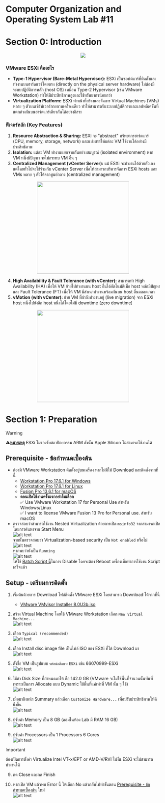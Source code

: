 # Computer Organization and Operating System Lab #11

# Section 0: Introduction

<p align="center">
<img src="./images/ESXiNW_.png">
</p>

### **VMware ESXi คืออะไร**

- **Type-1 Hypervisor (Bare-Metal Hypervisor):** ESXi เป็นซอฟต์แวร์ที่ติดตั้งและทำงานบนฮาร์ดแวร์โดยตรง (directly on the physical server hardware) ไม่ต้องมีระบบปฏิบัติการหลัก (host OS) เหมือน Type-2 Hypervisor (เช่น VMware Workstation) ทำให้มีประสิทธิภาพสูงและใช้ทรัพยากรน้อยกว่า
- **Virtualization Platform:** ESXi ทำหน้าที่สร้างและจัดการ Virtual Machines (VMs) หลาย ๆ ตัวบนเซิร์ฟเวอร์กายภาพเครื่องเดียว ทำให้สามารถรันระบบปฏิบัติการและแอปพลิเคชันที่แตกต่างกันบนฮาร์ดแวร์เดียวกันได้อย่างอิสระ

### **ฟีเจอร์หลัก (Key Features)**

1. **Resource Abstraction & Sharing:** ESXi จะ "abstract" ทรัพยากรฮาร์ดแวร์ (CPU, memory, storage, network) และแบ่งสรรให้แต่ละ VM ใช้งานได้อย่างมีประสิทธิภาพ
2. **Isolation:** แต่ละ VM ทำงานแยกจากกันอย่างสมบูรณ์ (isolated environment) หาก VM หนึ่งมีปัญหา จะไม่กระทบ VM อื่น ๆ
3. **Centralized Management (vCenter Server):** แม้ ESXi จะทำงานได้ด้วยตัวเอง แต่โดยทั่วไปจะใช้ร่วมกับ vCenter Server เพื่อให้สามารถบริหารจัดการ ESXi hosts และ VMs หลาย ๆ ตัวได้จากศูนย์กลาง (centralized management)
<p align="center">
<img src="./images/vCenter.png" height="300" >
</p>

4. **High Availability & Fault Tolerance (with vCenter):** สามารถทำ High Availability (HA) เพื่อให้ VM ย้ายไปทำงานบน host อื่นได้อัตโนมัติเมื่อ host หลักมีปัญหา และ Fault Tolerance (FT) เพื่อให้ VM มีสำเนาทำงานพร้อมกันบน host อื่นตลอดเวลา
5. **vMotion (with vCenter):** ย้าย VM ที่กำลังทำงานอยู่ (live migration) จาก ESXi host หนึ่งไปยังอีก host หนึ่งได้โดยไม่มี downtime (zero downtime)
<p align="center">
<img src="./images/vMotion.png" width="300" >
</p>

# Section 1: Preparation

> [!WARNING]
>⚠️<ins>**หมายเหตุ**</ins> ESXi ไม่รองรับสถาปัตยกรรม ARM ดังนั้น Apple Silicon ไม่สามารถใช้งานได้

## Prerequisite - ข้อกำหนดเบื้องต้น
- ต้องมี VMware Workstation ติดตั้งอยู่บนเครื่อง หากไม่มีให้ Download และติดตั้งจากที่นี่
    - [Workstation Pro 17.6.1 for Windows](https://fs-bucket.jarukrit.net/Bootcamp/VMware-workstation-full-17.6.1-24319023.exe)
    - [Workstation Pro 17.6.1 for Linux](https://fs-bucket.jarukrit.net/Bootcamp/VMware-Workstation-Full-17.6.1-24319023.x86_64.bundle)
    - [Fusion Pro 13.6.1 for macOS](https://fs-bucket.jarukrit.net/Bootcamp/VMware-Fusion-13.6.1-24319021_universal.dmg)
    - **ตอนเปิดใช้งานครั้งแรกอย่าลืมเลือก**<br/>✅ Use VMware Workstation 17 for Personal Use สำหรับ Windows/Linux<br/>✅ I want to license VMware Fusion 13 Pro for Personal use. สำหรับ macOS
- ตรวจสอบว่าสามารถใช้งาน Nested Virtualization ด้วยการเปิด `msinfo32` จากสามารถเปิด โดยการค้นหาจาก Start Menu<br/>![alt text](./images/start-msinfo32.png)<br/>จากนั้นตรวจสอบว่า Virtualization-based security เป็น `Not enabled` หรือไม่
<br/>![alt text](./images/msinfo32-virt.png)<br/>หากพบว่ายังเป็น `Running`<br/>![alt text](./images/msinfo32-virt-running.png)<br/>ให้ใช้ [Batch Script นี้](./scripts/TurnOffHyperV.bat)ในการ Disable โดยจะต้อง Reboot เครื่องเมื่อทำการใช้งาน Script เสร็จแล้ว

## Setup - เตรียมการติดตั้ง

1. เริ่มต้นด้วยการ Download ไฟล์ติดตั้ง VMware ESXi โดยสามารถ Download ได้จากที่นี่
    - [VMware VMvisor Installer 8.0U3b.iso](https://fs-bucket.jarukrit.net/ESXi/VMware-VMvisor-Installer-8.0U3b-24280767.x86_64.iso)
2. สร้าง Virtual Machine โดยใช้ VMware Workstation เลือก `New Virtual Machine...`<br/>
![alt text](./images/vmware-create.png)

3. เลือก `Typical (recommended)`<br/>
![alt text](./images/vmware-create1.png)

3. เลือก Install disc image file เป็นไฟล์ ISO ของ ESXi ที่ได้ Download มา<br/>
![alt text](./images/vmware-create2.png)

4. ตั้งชื่อ VM เป็นรูปแบบ `รหัสนักศึกษา-ESXi` เช่น 66070999-ESXi<br/>
![alt text](./images/vmware-create3.png)

5. ใช้ค่า Disk Size ที่กำหนดมาให้ คือ 142.0 GB (VMware จะไม่ใช้พื้นที่จำนวนนั้นทันที่ เพราะเป็นการ Allocate แบบ Dynamic ใช้พื้นที่แค่เท่าที่ VM นั้น ๆ ใช้)<br/>
![alt text](./images/vmware-create4.png)

6. เมื่อมาถึงหน้า Summary แล้วเลือก `Customize Hardware...` เพื่อปรับประสิทธิภาพให้ดียิ่งขึ้น<br/>
![alt text](./images/vmware-create5.png)

7. ปรับค่า Memory เป็น 8 GB (คอมในห้อง Lab มี RAM 16 GB)<br/>
![alt text](./images/vmware-customize.png)

8. ปรับค่า Processors เป็น 1 Processors 6 Cores<br/>
![alt text](./images/vmware-customize2.png)

> [!IMPORTANT]
> ต้องเปิดการตั้งค่า Virtualize Intel VT-x/EPT or AMD-V/RVI ไม่งั้น ESXi จะไม่สามารถทำงานได้

9. กด Close และกด Finish

10. หากเปิด VM แล้วพบ Error นี้ ให้เลือก No แล้วกลับไปทำขั้นตอน [Prerequisite - ข้อกำหนดเบื้องต้น](#prerequisite---ข้อกำหนดเบื้องต้น) ใหม่<br/>
![alt text](./images/vmware-vtd.png)